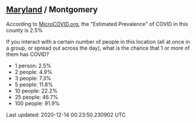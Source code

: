 
## [Maryland](/united-states/maryland) / Montgomery

According to [MicroCOVID.org](http://microcovid.org),
the "Estimated Prevalence" of COVID in this county is 2.5%

If you interact with a certain number of people in this location
(all at once in a group, or spread out across the day), what is the chance that
1 or more of them has COVID?

- 1 person: 2.5%
- 2 people: 4.9%
- 3 people: 7.3%
- 5 people: 11.8%
- 10 people: 22.2%
- 25 people: 46.7%
- 100 people: 91.9%

Last updated: 2020-12-14 00:23:50.230902 UTC
